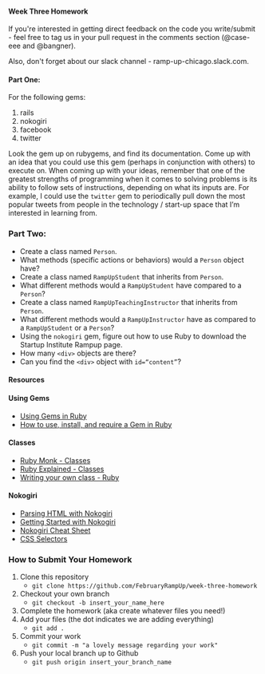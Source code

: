 #### Week Three Homework 

If you're interested in getting direct feedback on the code you write/submit - feel free to tag us in your pull request in the comments section (@case-eee and @bangner).

Also, don't forget about our slack channel - ramp-up-chicago.slack.com.


#### Part One:

For the following gems:

1. rails
2. nokogiri
3. facebook
4. twitter

Look the gem up on rubygems, and find its documentation. Come up with an idea that you could use this gem (perhaps in conjunction with others) to execute on. When coming up with your ideas, remember that one of the greatest strengths of programming when it comes to solving problems is its ability to follow sets of instructions, depending on what its inputs are. For example, I could use the `twitter` gem to periodically pull down the most popular tweets from people in the technology / start-up space that I’m interested in learning from.

### Part Two:
- Create a class named `Person`.
- What methods (specific actions or behaviors) would a `Person` object have?
- Create a class named `RampUpStudent` that inherits from `Person`.
- What different methods would a `RampUpStudent` have compared to a `Person`?
- Create a class named `RampUpTeachingInstructor` that inherits from `Person`.
- What different methods would a `RampUpInstructor` have as compared to a `RampUpStudent` or a `Person`?
- Using the `nokogiri` gem, figure out how to use Ruby to download the Startup Institute Rampup page.
- How many `<div>` objects are there?
- Can you find the `<div>` object with `id=“content”`?

#### Resources

#### Using Gems
- [Using Gems in Ruby](http://code.tutsplus.com/articles/ruby-for-newbies-working-with-gems--net-18977)
- [How to use, install, and require a Gem in Ruby](http://stackoverflow.com/questions/10417574/how-to-install-require-and-use-a-gem-in-ruby)

#### Classes
- [Ruby Monk - Classes](http://rubymonk.com/learning/books/1-ruby-primer/chapters/7-classes/lessons/39-classes)
- [Ruby Explained - Classes](http://www.eriktrautman.com/posts/ruby-explained-classes)
- [Writing your own class - Ruby](http://rubylearning.com/satishtalim/writing_our_own_class_in_ruby.html)

#### Nokogiri
- [Parsing HTML with Nokogiri](http://ruby.bastardsbook.com/chapters/html-parsing/)
- [Getting Started with Nokogiri](https://blog.engineyard.com/2010/getting-started-with-nokogiri)
- [Nokogiri Cheat Sheet](https://github.com/sparklemotion/nokogiri/wiki/Cheat-sheet)
- [CSS Selectors](http://css.maxdesign.com.au/selectutorial/)


### How to Submit Your Homework
1. Clone this repository
    - `git clone https://github.com/FebruaryRampUp/week-three-homework`
2. Checkout your own branch
    - `git checkout -b insert_your_name_here`
3. Complete the homework (aka create whatever files you need!)
4. Add your files (the dot indicates we are adding everything)
    - `git add .`
5. Commit your work
    - `git commit -m "a lovely message regarding your work"`
6. Push your local branch up to Github
    - `git push origin insert_your_branch_name`
